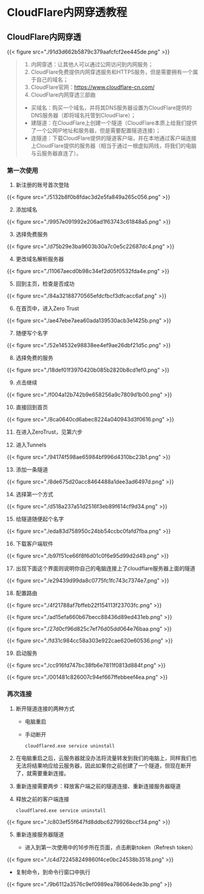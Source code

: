 # CloudFlare内网穿透教程




## CloudFlare内网穿透

{{< figure src="./91d3d662b5879c379aafcfcf2ee445de.png" >}}

> 1. 内网穿透：让其他人可以通过公网访问到内网服务；
> 2. CloudFlare免费提供内网穿透服务和HTTPS服务，但是需要拥有一个属于自己的域名；
> 3. CloudFlare官网：https://www.cloudflare-cn.com/
> 4. CloudFlare内网穿透三部曲
>
> - 买域名：购买一个域名，并将其DNS服务器设置为CloudFlare提供的DNS服务器（即将域名托管到CloudFlare）；
> - 建隧道：在CloudFlare上创建一个隧道（CloudFlare本质上给我们提供了一个公网IP地址和服务器，但是需要配置隧道连接）；
> - 连隧道：下载CloudFlare提供的隧道客户端，并在本地通过客户端连接上CloudFlare提供的服务器（相当于通过一根虚拟网线，将我们的电脑与云服务器直连了）。

### 第一次使用

1. 新注册的账号首次登陆

{{< figure src="./5132b8f0b8fdac3d2e5fa849a265c056.png" >}}

2. 添加域名

{{< figure src="./9957e091992e206ad1f63743c61848a5.png" >}}

3. 选择免费服务

{{< figure src="./d75b29e3ba9603b30a7c0e5c22687dc4.png" >}}

4. 更改域名解析服务器

{{< figure src="./11067aecd0b98c34ef2d05f0532fda4e.png" >}}

5. 回到主页，检查是否成功

{{< figure src="./84a32188770565efdcfbcf3dfcacc6af.png" >}}

6. 在首页中，进入Zero Trust

{{< figure src="./ae47ebe7aea60ada139530acb3e1425b.png" >}}

7. 随便写个名字

{{< figure src="./52e14532e98838ee4ef9ae26dbf21d5c.png" >}}

8. 选择免费的服务

{{< figure src="./18def01f3970420b085b2820b8cd1ef0.png" >}}

9. 点击继续

{{< figure src="./f004a12b742b9e658256a9c7809d1b00.png" >}}

10. 直接回到首页

{{< figure src="./8ca0640cd6abec8224a040943d3f0616.png" >}}

11. 在进入ZeroTrust，见第六步

12. 进入Tunnels

{{< figure src="./94174f598ae65984bf996d4310bc23b1.png" >}}

13. 添加一条隧道

{{< figure src="./8de675d20acc8464488a1dee3ad6497d.png" >}}

14. 选择第一个方式

{{< figure src="./d518a237a51d2516f3eb89f614cf9d34.png" >}}

15. 给隧道随便起个名字

{{< figure src="./eda83d758950c24bb54ccbc0fafd7fba.png" >}}

16. 下载客户端软件

{{< figure src="./b97f51ce66f8f6d01c0f6e95d99d2d49.png" >}}

17. 出现下面这个界面则说明你自己的电脑连接上了cloudflare服务器上面的隧道

{{< figure src="./e29439d99da8c0775fc1fc743c7374e7.png" >}}

18. 配置路由

{{< figure src="./4f21788af7bffeb22f154113f23703fc.png" >}}

{{< figure src="./ad15efa660b67becc88436d89ed431eb.png" >}}

{{< figure src="./27d0cf96d825c7ef76d05dd064e76baa.png" >}}

{{< figure src="./fd31c984cc58a303e922cae620e60536.png" >}}

19. 启动服务

{{< figure src="./cc916fd747bc38fb6e7811f0813d884f.png" >}}

{{< figure src="./001481c826007c94ef667ffebbeef4ea.png" >}}

### 再次连接

1. 断开隧道连接的两种方式

   - 电脑重启

   - 手动断开

     ``` 
     cloudflared.exe service uninstall
     ```

2. 在电脑重启之后，云服务器就没办法将流量转发到我们的电脑上，同样我们也无法将结果响应给云服务器，因此如果你之前创建了一个隧道，但现在断开了，就需要重新连接。

3. 重新连接需要两步：释放客户端之前的隧道连接、重新连接服务器隧道

4. 释放之前的客户端连接

   ```
   cloudflared.exe service uninstall
   ```

{{< figure src="./c803ef55f647fd8ddbc6279926bccf34.png" >}}

5. 重新连接服务器隧道

   - 进入到第一次使用中的16步所在页面，点击刷新token（Refresh token）

{{< figure src="./c4d722458249860f4ce0bc24538b3518.png" >}}

   - 复制命令，到命令行窗口中执行

{{< figure src="./9b6112a3576c9ef0989ea786064ede3b.png" >}}

